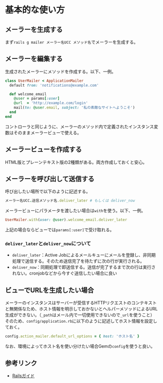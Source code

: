 # 基本的な使い方

## メーラーを生成する
まず`rails g mailer メーラー名UCC メソッド名`でメーラーを生成する。

## メーラーを編集する
生成されたメーラーにメソッドを作成する。以下、一例。
```rb
class UserMailer < ApplicationMailer
  default from: 'notifications@example.com'

  def welcome_email
    @user = params[:user]
    @url  = 'http://example.com/login'
    mail(to: @user.email, subject: '私の素敵なサイトへようこそ')
  end
end
```
コントローラと同じように、メーラーのメソッド内で定義されたインスタンス変数はそのままメーラービューで使える。

## メーラービューを作成する
HTML版とプレーンテキスト版の2種類がある。両方作成しておくと安心。

## メーラーを呼び出して送信する
呼び出したい場所で以下のように記述する。
```rb
メーラー名UCC.送信メソッド名.deliver_later # もしくは deliver_now
```
メーラービューにパラメータを渡したい場合は`with`を使う。以下、一例。
```rb
UserMailer.with(user: @user).welcome_email.deliver_later
```
上記の場合ならビューでは`params[:user]`で受け取れる。

### `deliver_later`と`deliver_now`について
- `deliver_later`：Active Jobによるメールキューにメールを登録し、非同期処理で送信する。そのため送信完了を待たずに次の行が実行される。
- `deliver_now`：同期処理で即送信する。送信が完了するまで次の行は実行されない。cronjobなどから今すぐ送信したい場合に良い

## ビューでURLを生成したい場合
メーラーのインスタンスはサーバーが受信するHTTPリクエストのコンテキストと無関係なため、ホスト情報を明示しておかないとヘルパーメソッドによるURL生成ができない。（`_path`はメール内で一切使用できないので`_url`を使うこと）  
そのため、`config/application.rb`に以下のように記述してホスト情報を設定しておく。
```rb
config.action_mailer.default_url_options = { host: 'ホスト名' }
```
なお、環境によってホスト名を使い分けたい場合Gemの`config`を使うと良い。

## 参考リンク
- [Railsガイド](https://railsguides.jp/action_mailer_basics.html)